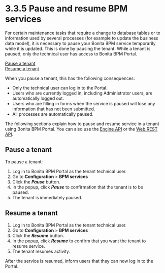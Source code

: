 # 3.3.5 Pause and resume BPM services

For certain maintenance tasks that require a change to database tables or to information used by several processes (for example to update the business data model), it is necessary to pause your Bonita BPM service temporarily while it is updated. This is done by pausing the tenant. 
While a tenant is paused, only the technical user has access to Bonita BPM Portal.

[Pause a tenant](#how_pause)  
[Resume a tenant](#how_unpause)

When you pause a tenant, this has the following consequences:

* Only the technical user can log in to the Portal.
* Users who are currently logged in, including Administrator users, are automatically logged out.
* Users who are filling in forms when the service is paused will lose any information that has not been submitted.
* All processes are automatically paused.

The following sections explain how to pause and resume service in a tenant using Bonita BPM Portal. You can also use the [Engine API](javadoc.md) or the [Web REST API](rest-api-overview.md).

## Pause a tenant

To pause a tenant:

1. Log in to Bonita BPM Portal as the tenant technical user.
2. Go to **Configuration** \> **BPM services**
3. Click the **_Pause_** button.
4. In the popup, click **_Pause_** to confirmation that the tenant is to be paused.
5. The tenant is immediately paused.

## Resume a tenant

1. Log in to Bonita BPM Portal as the tenant technical user.
2. Go to **Configuration** \> **BPM services**
3. Click the **_Resume_** button.
4. In the popup, click **_Resume_** to confirm that you want the tenant to resume service.
5. The tenant resumes activity.

After the service is resumed, inform users that they can now log in to the Portal.